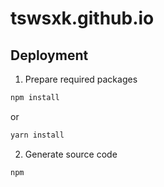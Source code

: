# tswsxk.github.io

## Deployment

1. Prepare required packages

```bash
npm install 
```

or

```bash
yarn install
```

2. Generate source code

```
npm 
```



